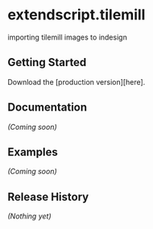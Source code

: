 # extendscript.tilemill

importing tilemill images to indesign

## Getting Started
Download the [production version][here].

[min]: https://github.com/fabiantheblind/extendscript.tilemill

## Documentation
_(Coming soon)_

## Examples
_(Coming soon)_

## Release History
_(Nothing yet)_

